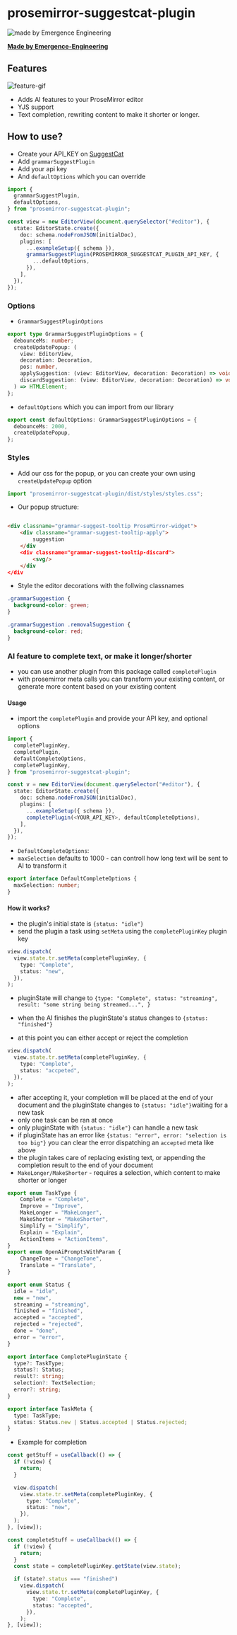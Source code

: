 # prosemirror-suggestcat-plugin

![made by Emergence Engineering](https://emergence-engineering.com/ee-logo.svg)

[**Made by Emergence-Engineering**](https://emergence-engineering.com/)

## Features

![feature-gif](https://suggestcat.com/suggestcat.gif)

- Adds AI features to your ProseMirror editor
- YJS support
- Text completion, rewriting content to make it shorter or longer.

## How to use?

- Create your API_KEY on [SuggestCat](https://www.suggestcat.com/)
- Add `grammarSuggestPlugin`
- Add your api key
- And `defaultOptions` which you can override

```typescript
import {
  grammarSuggestPlugin,
  defaultOptions,
} from "prosemirror-suggestcat-plugin";

const view = new EditorView(document.querySelector("#editor"), {
  state: EditorState.create({
    doc: schema.nodeFromJSON(initialDoc),
    plugins: [
      ...exampleSetup({ schema }),
      grammarSuggestPlugin(PROSEMIRROR_SUGGESTCAT_PLUGIN_API_KEY, {
        ...defaultOptions,
      }),
    ],
  }),
});
```

### Options

- `GrammarSuggestPluginOptions`

```typescript
export type GrammarSuggestPluginOptions = {
  debounceMs: number;
  createUpdatePopup: (
    view: EditorView,
    decoration: Decoration,
    pos: number,
    applySuggestion: (view: EditorView, decoration: Decoration) => void,
    discardSuggestion: (view: EditorView, decoration: Decoration) => void,
  ) => HTMLElement;
};
```

- `defaultOptions` which you can import from our library

```typescript
export const defaultOptions: GrammarSuggestPluginOptions = {
  debounceMs: 2000,
  createUpdatePopup,
};
```

### Styles

- Add our css for the popup, or you can create your own using `createUpdatePopup` option

```typescript
import "prosemirror-suggestcat-plugin/dist/styles/styles.css";
```

- Our popup structure:

```html

<div classname="grammar-suggest-tooltip ProseMirror-widget">
    <div classname="grammar-suggest-tooltip-apply">
        suggestion
    </div
    <div classname="grammar-suggest-tooltip-discard">
        <svg/>
    </div
</div
```

- Style the editor decorations with the follwing classnames

```css
.grammarSuggestion {
  background-color: green;
}

.grammarSuggestion .removalSuggestion {
  background-color: red;
}
```

### AI feature to complete text, or make it longer/shorter

- you can use another plugin from this package called `completePlugin`
- with prosemirror meta calls you can transform your existing content, or generate more content based on your existing content

#### Usage

- import the `completePlugin` and provide your API key, and optional options

```ts
import {
  completePluginKey,
  completePlugin,
  defaultCompleteOptions,
  completePluginKey,
} from "prosemirror-suggestcat-plugin";

const v = new EditorView(document.querySelector("#editor"), {
  state: EditorState.create({
    doc: schema.nodeFromJSON(initialDoc),
    plugins: [
      ...exampleSetup({ schema }),
      completePlugin(<YOUR_API_KEY>, defaultCompleteOptions),
    ],
  }),
});
```

- `DefaultCompleteOptions`:
- `maxSelection` defaults to 1000 - can controll how long text will be sent to AI to transform it

```ts
export interface DefaultCompleteOptions {
  maxSelection: number;
}
```

#### How it works?

- the plugin's initial state is `{status: "idle"}`
- send the plugin a task using `setMeta` using the `completePluginKey` plugin key

```ts
view.dispatch(
  view.state.tr.setMeta(completePluginKey, {
    type: "Complete",
    status: "new",
  }),
);
```

- pluginState will change to `{type: "Complete", status: "streaming", result: "some string being streamed...", }`

- when the AI finishes the pluginState's status changes to `{status: "finished"}`
- at this point you can either accept or reject the completion

```ts
view.dispatch(
  view.state.tr.setMeta(completePluginKey, {
    type: "Complete",
    status: "accpeted",
  }),
);
```

- after accepting it, your completion will be placed at the end of your document and the pluginState changes to `{status: "idle"}`waiting for a new task
- only one task can be ran at once
- only pluginState with `{status: "idle"}` can handle a new task
- if pluginState has an error like `{status: "error", error: "selection is too big"}` you can clear the error dispatching an `accepted` meta like above
- the plugin takes care of replacing existing text, or appending the completion result to the end of your document
- `MakeLonger/MakeShorter` - requires a selection, which content to make shorter or longer

```ts
export enum TaskType {
    Complete = "Complete",
    Improve = "Improve",
    MakeLonger = "MakeLonger",
    MakeShorter = "MakeShorter",
    Simplify = "Simplify",
    Explain = "Explain",
    ActionItems = "ActionItems",
}
export enum OpenAiPromptsWithParam {
    ChangeTone = "ChangeTone",
    Translate = "Translate",
}

export enum Status {
  idle = "idle",
  new = "new",
  streaming = "streaming",
  finished = "finished",
  accepted = "accepted",
  rejected = "rejected",
  done = "done",
  error = "error",
}

export interface CompletePluginState {
  type?: TaskType;
  status?: Status;
  result?: string;
  selection?: TextSelection;
  error?: string;
}

export interface TaskMeta {
  type: TaskType;
  status: Status.new | Status.accepted | Status.rejected;
}
```

- Example for completion

```ts
const getStuff = useCallback(() => {
  if (!view) {
    return;
  }

  view.dispatch(
    view.state.tr.setMeta(completePluginKey, {
      type: "Complete",
      status: "new",
    }),
  );
}, [view]);

const completeStuff = useCallback(() => {
  if (!view) {
    return;
  }
  const state = completePluginKey.getState(view.state);

  if (state?.status === "finished")
    view.dispatch(
      view.state.tr.setMeta(completePluginKey, {
        type: "Complete",
        status: "accepted",
      }),
    );
}, [view]);
```
